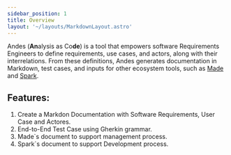 ```yaml
---
sidebar_position: 1
title: Overview
layout: '~/layouts/MarkdownLayout.astro'
---
```


Andes (**An**alysis as Co**de**) is a tool that empowers software Requirements Engineers to define requirements, use cases, and actors, along with their interrelations. From these definitions, Andes generates documentation in Markdown, test cases, and inputs for other ecosystem tools, such as [Made](../made/made_overview.md) and [Spark](../spark/1_overview.md).

## Features:

1. Create a Markdon Documentation with Software Requirements, User Case and Actores.
2. End-to-End Test Case using Gherkin grammar.
3. Made`s document to support management process.
4. Spark`s document to support Development process.